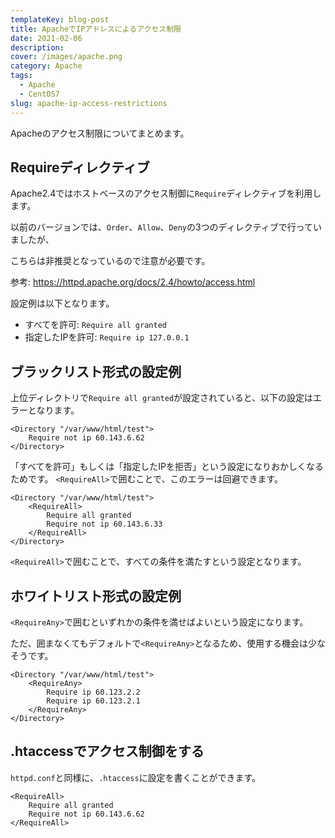 ```yaml
---
templateKey: blog-post
title: ApacheでIPアドレスによるアクセス制限
date: 2021-02-06
description: 
cover: /images/apache.png
category: Apache
tags:
  - Apache
  - CentOS7
slug: apache-ip-access-restrictions
---
```


Apacheのアクセス制限についてまとめます。

## Requireディレクティブ

Apache2.4ではホストベースのアクセス制御に`Require`ディレクティブを利用します。

以前のバージョンでは、`Order`、`Allow`、`Deny`の3つのディレクティブで行っていましたが、

こちらは非推奨となっているので注意が必要です。

参考: <https://httpd.apache.org/docs/2.4/howto/access.html>

設定例は以下となります。

- すべてを許可: `Require all granted`
- 指定したIPを許可: `Require ip 127.0.0.1`

## ブラックリスト形式の設定例

上位ディレクトリで`Require all granted`が設定されていると、以下の設定はエラーとなります。

```apacheconf
<Directory "/var/www/html/test">
    Require not ip 60.143.6.62
</Directory>
```

「すべてを許可」もしくは「指定したIPを拒否」という設定になりおかしくなるためです。
`<RequireAll>`で囲むことで、このエラーは回避できます。

```apacheconf
<Directory "/var/www/html/test">
    <RequireAll>
        Require all granted
        Require not ip 60.143.6.33
    </RequireAll>
</Directory>
```

`<RequireAll>`で囲むことで、すべての条件を満たすという設定となります。

## ホワイトリスト形式の設定例

`<RequireAny>`で囲むといずれかの条件を満せばよいという設定になります。

ただ、囲まなくてもデフォルトで`<RequireAny>`となるため、使用する機会は少なそうです。

```apacheconf
<Directory "/var/www/html/test">
    <RequireAny>
        Require ip 60.123.2.2
        Require ip 60.123.2.1
    </RequireAny>
</Directory>
```

## .htaccessでアクセス制御をする

`httpd.conf`と同様に、`.htaccess`に設定を書くことができます。

```apacheconf
<RequireAll>
    Require all granted
    Require not ip 60.143.6.62
</RequireAll>
```
